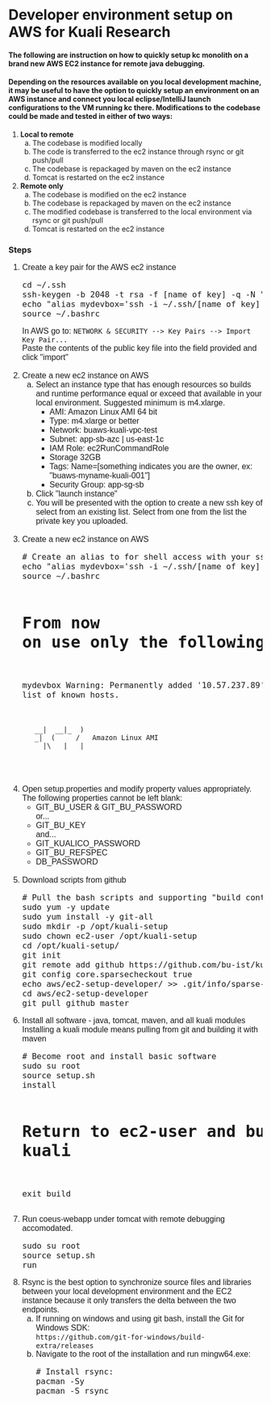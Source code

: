 # Developer environment setup on AWS for Kuali Research #

#### The following are instruction on how to quickly setup kc monolith on a brand new AWS EC2 instance for remote java debugging. ####

#### Depending on the resources available on you local development machine, it may be useful to have the option to quickly setup an environment on an AWS instance and connect you local eclipse/IntelliJ launch configurations to the VM running kc there. Modifications to the codebase could be made and tested in either of two ways: ####
<ol>
  <li> <b>Local to remote</b>
    <ol>
      <li type="a">The codebase is modified locally</li>
      <li type="a">The code is transferred to the ec2 instance through rsync or git push/pull</li>
      <li type="a">The codebase is repackaged by maven on the ec2 instance</li>
      <li type="a">Tomcat is restarted on the ec2 instance</li>
    </ol>
  </li>
  <li> <b>Remote only</b>
    <ol>
      <li type="a">The codebase is modified on the ec2 instance</li>
      <li type="a">The codebase is repackaged by maven on the ec2 instance</li>
      <li type="a">The modified codebase is transferred to the local environment via rsync or git push/pull</li>
      <li type="a">Tomcat is restarted on the ec2 instance</li>
    </ol>
  </li>
</ol>

### Steps ###
<ol style=" font-family:arial; font-size: 16px;">
  <li>Create a key pair for the AWS ec2 instance
      <br><pre>
cd ~/.ssh
ssh-keygen -b 2048 -t rsa -f [name of key] -q -N ""
echo "alias mydevbox='ssh -i ~/.ssh/[name of key] ec2-user@[private ip of ec2 instance]'" >> ~/.bashrc
source ~/.bashrc</pre>
      In AWS go to: <code>NETWORK & SECURITY --> Key Pairs --> Import Key Pair...</code><br>
      Paste the contents of the public key file into the field provided and click "import"  <br><br>
  </li>

  <li>Create a new ec2 instance on AWS
    <ol>
      <li type="a">Select an instance type that has enough resources so builds and runtime performance equal or exceed that available in your local environment. Suggested minimum is m4.xlarge.<br>
      <ul>
        <li>AMI: Amazon Linux AMI 64 bit</li>
        <li>Type: m4.xlarge or better</li>
        <li>Network: buaws-kuali-vpc-test</li>
        <li>Subnet: app-sb-azc | us-east-1c</li>
        <li>IAM Role: ec2RunCommandRole</li>
        <li>Storage 32GB</li>
        <li>Tags: Name=[something indicates you are the owner, ex: "buaws-myname-kuali-001"]</li>
        <li>Security Group: app-sg-sb</li>
      </ul>
      </li>
      <li type="a">Click "launch instance"</li>
      <li type="a">You will be presented with the option to create a new ssh key of select from an existing list. Select from one from the list the private key you uploaded.
      </li>
    </ol>
  </li><br>

  <li>Create a new ec2 instance on AWS
      <br><pre>
# Create an alias to for shell access with your ssh key: 
echo "alias mydevbox='ssh -i ~/.ssh/[name of key] ec2-user@[private ip of ec2 instance]'" >> ~/.bashrc
source ~/.bashrc

# From now on use only the following command to shell in.
mydevbox
Warning: Permanently added '10.57.237.89' (ECDSA) to the list of known hosts.

       __|  __|_  )
       _|  (     /   Amazon Linux AMI
      ___|\___|___|

</pre>
  </li><br>

  <li>Open setup.properties and modify property values appropriately. <br>
      The following properties cannot be left blank:<br>
    <ul>
      <li>GIT_BU_USER & GIT_BU_PASSWORD<br>
      or...
      <li>GIT_BU_KEY<br>
      and...
      <li>GIT_KUALICO_PASSWORD</li>
      <li>GIT_BU_REFSPEC</li>
      <li>DB_PASSWORD</li>
    </ul>
  </li><br>

  <li>Download scripts from github<br>
      <pre>
# Pull the bash scripts and supporting "build context" items from git
sudo yum -y update
sudo yum install -y git-all
sudo mkdir -p /opt/kuali-setup
sudo chown ec2-user /opt/kuali-setup
cd /opt/kuali-setup/
git init
git remote add github https://github.com/bu-ist/kuali-research-docker.git
git config core.sparsecheckout true
echo aws/ec2-setup-developer/ >> .git/info/sparse-checkout
cd aws/ec2-setup-developer
git pull github master
</pre>
  </li>

  <li>Install all software - java, tomcat, maven, and all kuali modules<br>
    Installing a kuali module means pulling from git and building it with maven<br>
    <pre>
# Become root and install basic software
sudo su root
source setup.sh
install

# Return to ec2-user and build kuali
exit
build</pre>
  </li>
  
  <li>
    Run coeus-webapp under tomcat with remote debugging accomodated.<br>
    <pre>
sudo su root
source setup.sh
run</pre>
  </li>

  <li>
    Rsync is the best option to synchronize source files and libraries between your local development environment and the EC2 instance because it only transfers the delta between the two endpoints.
    <ol>
      <li type="a">
        If running on windows and using git bash, install the Git for Windows SDK:<br>   <code>https://github.com/git-for-windows/build-extra/releases</code><br>
      </li>
      <li type="a">
        Navigate to the root of the installation and run mingw64.exe:<br>
        <pre># Install rsync:
pacman -Sy
pacman -S rsync</pre>
      </li>
    </ol>
  </li>

</ol>
